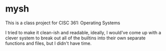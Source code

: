 # mysh
This is a class project for CISC 361: Operating Systems

I tried to make it clean-ish and readable, ideally, I 
would've come up with a clever system to break out all 
of the builtins into their own separate functions and
files, but I didn't have time.